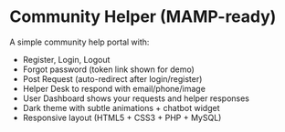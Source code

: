 
# Community Helper (MAMP-ready)

A simple community help portal with:
- Register, Login, Logout
- Forgot password (token link shown for demo)
- Post Request (auto-redirect after login/register)
- Helper Desk to respond with email/phone/image
- User Dashboard shows your requests and helper responses
- Dark theme with subtle animations + chatbot widget
- Responsive layout (HTML5 + CSS3 + PHP + MySQL)

